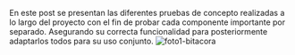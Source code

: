 En este post se presentan las diferentes pruebas de concepto realizadas a lo largo del proyecto con el fin de probar cada componente importante por separado. Asegurando su correcta funcionalidad para posteriormente adaptarlos todos para su uso conjunto.
![foto1-bitacora](./assetsPost/foto1-bitacora.jpg)
